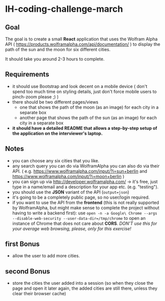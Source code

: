 # IH-coding-challenge-march

## Goal

The goal is to create a small **React** application that uses the Wolfram Alpha API ( https://products.wolframalpha.com/api/documentation/ ) to display the path of the sun and the moon for six different cities.

It should take you around 2-3 hours to complete. 

## Requirements

* it should use Bootstrap and look decent on a mobile device ( don't spend too much time on styling details, just don't force mobile users to pinch-zoom please ;) )
* there should be two different pages/views 
  * one that shows the path of the moon (as an image) for each city in a separate box
  * another page that shows the path of the sun (as an image) for each city in a separate box
* **it should have a detailed README that allows a step-by-step setup of the application on the interviewer's laptop.**

## Notes

* you can choose any six cities that you like.
* any search query you can do via WolframAlpha you can also do via their API. ( e.g. https://www.wolframalpha.com/input/?i=sun+berlin and https://www.wolframalpha.com/input/?i=moon+berlin )
* you can sign up via http://developer.wolframalpha.com/ -> it's free, just type in a name/email and a description for your app etc. (e.g. "testing"). 
* you should use the **JSON** variant of the API (`output=json`)
* it's going to be a completely public page, so no user/login required.
* if you want to use the API from the **frontend** (this is not really supported by WolframAlpha, but might make sense to complete the project without having to write a backend first): use `open -n -a Google\ Chrome --args --disable-web-security --user-data-dir=/tmp/chrome` to open an instance of Chrome that does not care about **CORS**. *DON'T use this for your average web browsing, please, only for this exercise!*

## first Bonus

* allow the user to add more cities.

## second Bonus

* store the cities the user added into a session (so when they close the page and open it later again, the added cities are still there, unless they clear their browser cache)
